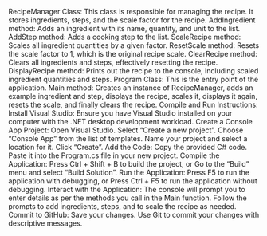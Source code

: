  RecipeManager Class: This class is responsible for managing the recipe. It stores ingredients, steps, and the scale factor for the recipe.
AddIngredient method: Adds an ingredient with its name, quantity, and unit to the list.
AddStep method: Adds a cooking step to the list.
ScaleRecipe method: Scales all ingredient quantities by a given factor.
ResetScale method: Resets the scale factor to 1, which is the original recipe scale.
ClearRecipe method: Clears all ingredients and steps, effectively resetting the recipe.
DisplayRecipe method: Prints out the recipe to the console, including scaled ingredient quantities and steps.
Program Class: This is the entry point of the application.
Main method: Creates an instance of RecipeManager, adds an example ingredient and step, displays the recipe, scales it, displays it again, resets the scale, and finally clears the recipe.
Compile and Run Instructions:
Install Visual Studio: Ensure you have Visual Studio installed on your computer with the .NET desktop development workload.
Create a Console App Project:
Open Visual Studio.
Select “Create a new project”.
Choose “Console App” from the list of templates.
Name your project and select a location for it.
Click “Create”.
Add the Code:
Copy the provided C# code.
Paste it into the Program.cs file in your new project.
Compile the Application:
Press Ctrl + Shift + B to build the project, or
Go to the “Build” menu and select “Build Solution”.
Run the Application:
Press F5 to run the application with debugging, or
Press Ctrl + F5 to run the application without debugging.
Interact with the Application:
The console will prompt you to enter details as per the methods you call in the Main function.
Follow the prompts to add ingredients, steps, and to scale the recipe as needed.
Commit to GitHub:
Save your changes.
Use Git to commit your changes with descriptive messages.

